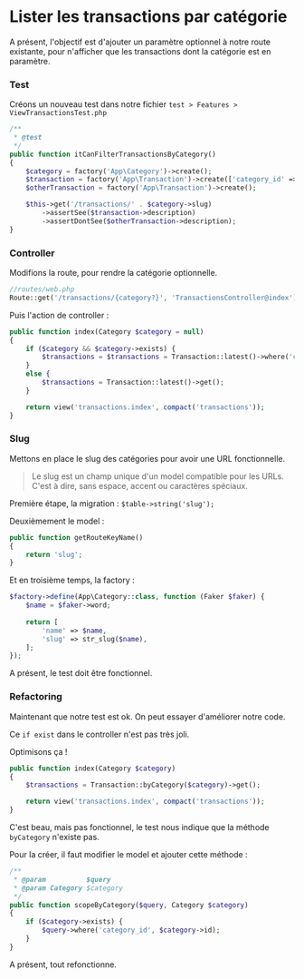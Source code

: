 # Lister les transactions par catégorie

A présent, l'objectif est d'ajouter un paramètre optionnel à notre route existante,
pour n'afficher que les transactions dont la catégorie est en paramètre.

### Test

Créons un nouveau test dans notre fichier `test > Features > ViewTransactionsTest.php`

```php
/**
 * @test
 */
public function itCanFilterTransactionsByCategory()
{
    $category = factory('App\Category')->create();
    $transaction = factory('App\Transaction')->create(['category_id' => $category->id]);
    $otherTransaction = factory('App\Transaction')->create();

    $this->get('/transactions/' . $category->slug)
        ->assertSee($transaction->description)
        ->assertDontSee($otherTransaction->description);
}
```

### Controller

Modifions la route, pour rendre la catégorie optionnelle.

```php
//routes/web.php
Route::get('/transactions/{category?}', 'TransactionsController@index');
```

Puis l'action de controller :

```php
public function index(Category $category = null)
{
    if ($category && $category->exists) {
        $transactions = $transactions = Transaction::latest()->where('category_id', $category->id)->get();
    }
    else {
        $transactions = Transaction::latest()->get();
    }

    return view('transactions.index', compact('transactions'));
}
```

### Slug

Mettons en place le slug des catégories pour avoir une URL fonctionnelle.

> Le slug est un champ unique d'un model compatible pour les URLs. C'est à dire, sans espace, accent ou caractères spéciaux.

Première étape, la migration : `$table->string('slug');`

Deuxièmement le model :

```php
public function getRouteKeyName()
{
    return 'slug';
}
```

Et en troisième temps, la factory :

```php
$factory->define(App\Category::class, function (Faker $faker) {
    $name = $faker->word;
    
    return [
        'name' => $name,
        'slug' => str_slug($name),
    ];
});
```

A présent, le test doit être fonctionnel.


### Refactoring

Maintenant que notre test est ok. On peut essayer d'améliorer notre code.

Ce `if exist` dans le controller n'est pas très joli.

Optimisons ça !

```php
public function index(Category $category)
{
    $transactions = Transaction::byCategory($category)->get();

    return view('transactions.index', compact('transactions'));
}
```

C'est beau, mais pas fonctionnel, le test nous indique que la méthode `byCategory` n'existe pas.

Pour la créer, il faut modifier le model et ajouter cette méthode :

```php
/**
 * @param          $query
 * @param Category $category
 */
public function scopeByCategory($query, Category $category)
{
    if ($category->exists) {
        $query->where('category_id', $category->id);
    }
}
```

A présent, tout refonctionne.